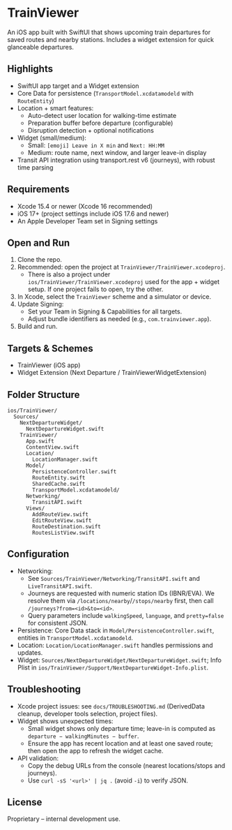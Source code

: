 # TrainViewer

An iOS app built with SwiftUI that shows upcoming train departures for saved routes and nearby stations. Includes a widget extension for quick glanceable departures.

## Highlights
- SwiftUI app target and a Widget extension
- Core Data for persistence (`TransportModel.xcdatamodeld` with `RouteEntity`)
- Location + smart features:
  - Auto-detect user location for walking-time estimate
  - Preparation buffer before departure (configurable)
  - Disruption detection + optional notifications
- Widget (small/medium):
  - Small: `[emoji] Leave in X min` and `Next: HH:MM`
  - Medium: route name, next window, and larger leave-in display
- Transit API integration using transport.rest v6 (journeys), with robust time parsing

## Requirements
- Xcode 15.4 or newer (Xcode 16 recommended)
- iOS 17+ (project settings include iOS 17.6 and newer)
- An Apple Developer Team set in Signing settings

## Open and Run
1. Clone the repo.
2. Recommended: open the project at `TrainViewer/TrainViewer.xcodeproj`.
   - There is also a project under `ios/TrainViewer/TrainViewer.xcodeproj` used for the app + widget setup. If one project fails to open, try the other.
3. In Xcode, select the `TrainViewer` scheme and a simulator or device.
4. Update Signing:
   - Set your Team in Signing & Capabilities for all targets.
   - Adjust bundle identifiers as needed (e.g., `com.trainviewer.app`).
5. Build and run.

## Targets & Schemes
- TrainViewer (iOS app)
- Widget Extension (Next Departure / TrainViewerWidgetExtension)

## Folder Structure
```
ios/TrainViewer/
  Sources/
    NextDepartureWidget/
      NextDepartureWidget.swift
    TrainViewer/
      App.swift
      ContentView.swift
      Location/
        LocationManager.swift
      Model/
        PersistenceController.swift
        RouteEntity.swift
        SharedCache.swift
        TransportModel.xcdatamodeld/
      Networking/
        TransitAPI.swift
      Views/
        AddRouteView.swift
        EditRouteView.swift
        RouteDestination.swift
        RoutesListView.swift
```

## Configuration
- Networking:
  - See `Sources/TrainViewer/Networking/TransitAPI.swift` and `LiveTransitAPI.swift`.
  - Journeys are requested with numeric station IDs (IBNR/EVA). We resolve them via `/locations/nearby`/`/stops/nearby` first, then call `/journeys?from=<id>&to=<id>`.
  - Query parameters include `walkingSpeed`, `language`, and `pretty=false` for consistent JSON.
- Persistence: Core Data stack in `Model/PersistenceController.swift`, entities in `TransportModel.xcdatamodeld`.
- Location: `Location/LocationManager.swift` handles permissions and updates.
- Widget: `Sources/NextDepartureWidget/NextDepartureWidget.swift`; Info Plist in `ios/TrainViewer/Support/NextDepartureWidget-Info.plist`.

## Troubleshooting
- Xcode project issues: see `docs/TROUBLESHOOTING.md` (DerivedData cleanup, developer tools selection, project files).
- Widget shows unexpected times:
  - Small widget shows only departure time; leave-in is computed as `departure − walkingMinutes − buffer`.
  - Ensure the app has recent location and at least one saved route; then open the app to refresh the widget cache.
- API validation:
  - Copy the debug URLs from the console (nearest locations/stops and journeys).
  - Use `curl -sS '<url>' | jq .` (avoid `-i`) to verify JSON.

## License
Proprietary – internal development use.


